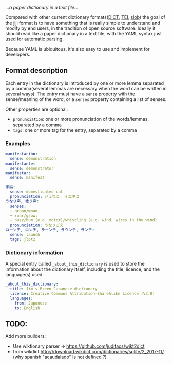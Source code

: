 _...a paper dictionary in a text file..._

Compared with other current dictionary formats([DICT](https://en.wikipedia.org/wiki/DICT),
[TEI](http://www.tei-c.org/release/doc/tei-p5-doc/en/html/DI.html),
[slob](https://github.com/itkach/slob)) the goal of the jiji format is to have something that is really
simple to understand and modify by end users, in the tradition of open source software.
Ideally it should read like a paper dictionary in a text file, with the YAML syntax
just used for automatic parsing.

Because YAML is ubiquitous, it's also easy to use and implement for developers.

## Format description

Each entry in the dictionary is introduced by one or more lemma separated by a comma(several
lemmas are necessary when the word can be written in several ways). The entry must have a `sense`
property with the sense/meaning of the word, or a `senses` property containing a list of senses.

Other properties are optional:
- `pronunciation`: one or more pronunciation of the words/lemmas, separated by a comma
- `tags`: one or more tag for the entry, separated by a comma

### Examples

```yaml
manifestación:
  sense: demonstration
manifestante:
  sense: demonstrator
manifestar:
  sense: manifest
```
```yaml
家猫:
  sense: domesticated cat
  pronunciation: いえねこ, イエネコ
うなり声, 唸り声:
  senses:
  - groan/moan
  - roar/growl
  - buzz/hum (e.g. motor)/whistling (e.g. wind, wires in the wind)
  pronunciation: うなりごえ
ローンチ, ロンチ, ラーンチ, ラウンチ, ランチ:
  sense: launch
  tags: jlpt2
```

### Dictionary information

A special entry called `_about_this_dictionary` is used to store the information about the dictionary itself,
including the title, licence, and the language(s) used.
```yaml
_about_this_dictionary:
  title: Jim's Breen Japanese dictionary
  licence: Creative Commons Attribution-ShareAlike Licence (V3.0)
  languages:
    from: Japanese
    to: English
```

## TODO:
Add more builders:
- Use wiktionary parser => https://github.com/juditacs/wikt2dict
- from wikdict http://download.wikdict.com/dictionaries/sqlite/2_2017-11/ (why spanish "acaudalado" is not defined ?)
